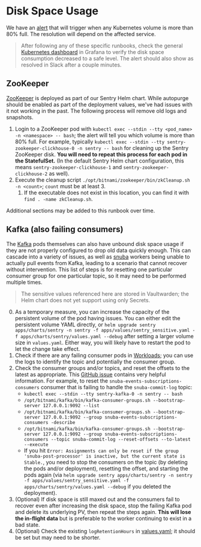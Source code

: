 # Disk Space Usage

We have an [alert](https://monitoring.calitp.org/alerting/grafana/Geo72Nf4z/view) that will trigger when any Kubernetes volume is more than 80% full. The resolution will depend on the affected service.

> After following any of these specific runbooks, check the general [Kubernetes dashboard](https://monitoring.calitp.org/d/oWe9aYxmk/1-kubernetes-deployment-statefulset-daemonset-metrics) in Grafana to verify the disk space consumption decreased to a safe level. The alert should also show as resolved in Slack after a couple minutes.

## ZooKeeper

[ZooKeeper](https://zookeeper.apache.org/) is deployed as part of our Sentry Helm chart. While autopurge should be enabled as part of the deployment values, we've had issues with it not working in the past. The following process will remove old logs and snapshots.

1. Login to a ZooKeeper pod with `kubectl exec --stdin --tty <pod_name> -n <namespace> -- bash`; the alert will tell you which volume is more than 80% full. For example, typically `kubectl exec --stdin --tty sentry-zookeeper-clickhouse-0 -n sentry -- bash` for cleaning up the Sentry ZooKeeper disk. **You will need to repeat this process for each pod in the StatefulSet.** (In the default Sentry Helm chart configuration, this means `sentry-zookeeper-clickhouse-1` and `sentry-zookeeper-clickhouse-2` as well).
2. Execute the cleanup script `./opt/bitnami/zookeeper/bin/zkCleanup.sh -n <count>`; `count` must be at least 3.
   1. If the executable does not exist in this location, you can find it with `find . -name zkCleanup.sh`.

Additional sections may be added to this runbook over time.

## Kafka (also failing consumers)

The [Kafka](https://kafka.apache.org/) pods themselves can also have unbound disk space usage if they are not properly configured to drop old data quickly enough. This can cascade into a variety of issues, as well as [snuba](https://getsentry.github.io/snuba/architecture/overview.html) workers being unable to actually pull events from Kafka, leading to a scenario that cannot recover without intervention. This list of steps is for resetting one particular consumer group for one particular topic, so it may need to be performed multiple times.

> The sensitive values referenced here are stored in Vaultwarden; the Helm chart does not yet support using only Secrets.

0. As a temporary measure, you can increase the capacity of the persistent volume of the pod having issues. You can either edit the persistent volume YAML directly, or `helm upgrade sentry apps/charts/sentry -n sentry -f apps/values/sentry_sensitive.yaml -f apps/charts/sentry/values.yaml --debug` after setting a larger volume size in `values.yaml`. Either way, you will likely have to restart the pod to let the change take effect.
1. Check if there are any failing consumer pods in [Workloads](https://console.cloud.google.com/kubernetes/workload?project=cal-itp-data-infra); you can use the logs to identify the topic and potentially the consumer group.
2. Check the consumer groups and/or topics, and reset the offsets to the latest as appropriate. This [GitHub issue](https://github.com/getsentry/self-hosted/issues/478#issuecomment-666254392) contains very helpful information. For example, to reset the `snuba-events-subscriptions-consumers` consumer that is failing to handle the `snuba-commit-log` topic:
   - `kubectl exec --stdin --tty sentry-kafka-0 -n sentry -- bash`
   - `/opt/bitnami/kafka/bin/kafka-consumer-groups.sh --bootstrap-server 127.0.0.1:9092 --list`
   - `/opt/bitnami/kafka/bin/kafka-consumer-groups.sh --bootstrap-server 127.0.0.1:9092 --group snuba-events-subscriptions-consumers -describe`
   - `/opt/bitnami/kafka/bin/kafka-consumer-groups.sh --bootstrap-server 127.0.0.1:9092 --group snuba-events-subscriptions-consumers --topic snuba-commit-log --reset-offsets --to-latest --execute`
   - If you hit `Error: Assignments can only be reset if the group 'snuba-post-processor' is inactive, but the current state is Stable.`, you need to stop the consumers on the topic (by deleting the pods and/or deployment), resetting the offset, and starting the pods again (via `helm upgrade sentry apps/charts/sentry -n sentry -f apps/values/sentry_sensitive.yaml -f apps/charts/sentry/values.yaml --debug` if you deleted the deployment).
3. (Optional) If disk space is still maxed out and the consumers fail to recover even after increasing the disk space, stop the failing Kafka pod and delete its underlying PV, then repeat the steps again. **This will lose the in-flight data** but is preferable to the worker continuing to exist in a bad state.
4. (Optional) Check the existing `logRetentionHours` in [values.yaml](../../kubernetes/apps/charts/sentry/values.yaml); it should be set but may need to be shorter.
